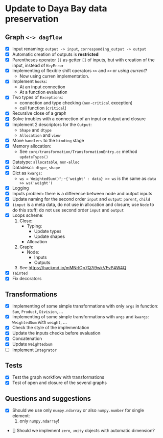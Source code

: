 # Update to Daya Bay data preservation

## Graph `<-> dagflow`

- [x] Input renaming: `output -> input`, `corresponding_output -> output`
- [x] Automatic creation of outputs is **restricted**
- [x] Parentheses operator `()` as getter `[]` of inputs, but with creation
of the input, instead of `KeyError`
- [x] Implementing of flexible shift operators `>>` and `<<` or *using current*?
  - Now using curren implementation.
- [x] Implement `hooks`:
  - At an input connection
  - At a function evaluation
- [x] Two types of `Exceptions`:
  - connection and type checking (`non-critical` exception)
  - call function (`critical`)
- [x] Recursive close of a graph
- [x] Solve troubles with a connection of an input or output and closure
- [x] Implement 2 descriptors for the `Output`:
  - `Shape` and `dtype`
  - `Allocation` and `view`
- [x] Move `handlers` to the `binding` stage
- [x] Memory allocation:
  - See `core/transformation/TransformationEntry.cc` method `updateTypes()`
- [x] Datatype: `allocatable`, `non-alloc`
- [x] Datadescr: `dtype`, `shape`
- [x] Dict as `kwargs`:
  - `ws = WeightedSum()"`;
  -`{'weight' : data} >> ws` is the same as `data >> ws('weight')`
- [x] Logging
- [x] Inputs problem: there is a difference between node and output inputs
- [x] Update naming for the second order `input` and `output`: `parent`, `child`
- [x] `iinput` is a meta data, do not use in allocation and closure;
use `Node` to do this stuff; do not use second order `input` and `output`
- [x] Loops scheme:
  1) Close:
      - Typing:
        - Update types
        - Update shapes
      - Allocation
  2) Graph:
      - Node:
        - Inputs
        - Outputs
  3) See <https://hackmd.io/mMNrlOp7Q7i9wkVFvP4W4Q>
- [x] `Tainted`
- [x] Fix decorators

## Transformations

- [x] Implementing of some simple transformations with only `args` in function:
`Sum`, `Product`, `Division`, ...
- [x] Implementing of some simple transformations with `args` and `kwargs`:
`WeightedSum` with `weight`, ...
- [x] Check the style of the implementation
- [x] Update the inputs checks before evaluation
- [x] Concatenation
- [x] Update `WeightedSum`
- [ ] Implement `Integrator`

## Tests

- [x] Test the graph workflow with transformations
- [x] Test of open and closure of the several graphs

## Questions and suggestions

- [x] Should we use only `numpy.ndarray` or also `numpy.number` for single element:
  1) only `numpy.ndarray`!
- [] Should we implement `zero`, `unity` objects with automatic dimension?
